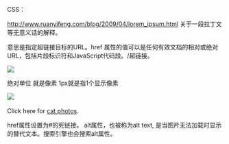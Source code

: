 CSS：
<style>
  选择器 {属性名称: 属性值;}
  h2 {color: red;}
</style>

http://www.ruanyifeng.com/blog/2009/04/lorem_ipsum.html 关于一段拉丁文等无意义话的解释。

意思是指定超链接目标的URL。href 属性的值可以是任何有效文档的相对或绝对URL，包括片段标识符和JavaScript代码段。/超链接。

<link href="https://fonts.gdgdocs.org/css?family=Lobster" rel="stylesheet" type="text/css">
<img src="https://www.your-image-source.com/your-image.jpg">

绝对单位 就是像素 1px就是指1个显示像素

<img src="/images/relaxing-cat.jpg" class='small-image'>

<img class="class1 class2">

<p>Click here for <a href="#">cat photos</a>.</p> href属性设置为#的死链接。
alt属性，也被称为alt text, 是当图片无法加载时显示的替代文本。搜索引擎也会搜索alt属性。

